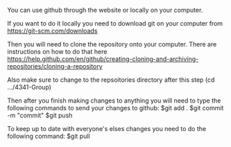 You can use github through the website or locally on your computer. 

If you want to do it locally you need to download git on your computer from https://git-scm.com/downloads

Then you will need to clone the repository onto your computer. There are instructions on how to do that here https://help.github.com/en/github/creating-cloning-and-archiving-repositories/cloning-a-repository

Also make sure to change to the repsoitories directory after this step (cd .../4341-Group)

Then after you finish making changes to anything you will need to type the following commands to send your changes to github: 
$git add .
$git commit -m "commit"
$git push

To keep up to date with everyone's elses changes you need to do the following command:
$git pull
